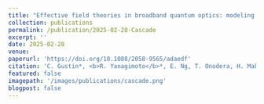 ```yaml
---
title: "Effective field theories in broadband quantum optics: modeling phase modulation and two-photon loss from cascaded quadratic nonlinearities"
collection: publications
permalink: /publication/2025-02-28-Cascade
excerpt: ''
date: 2025-02-28
venue: 
paperurl: 'https://doi.org/10.1088/2058-9565/adaedf'
citation: 'C. Gustin*, <b>R. Yanagimoto</b>*, E. Ng, T. Onodera, H. Mabuchi, Quantum Sci. Technol. <b>10</b>, 025035 (2025).'
featured: false
imagepath: '/images/publications/cascade.png'
blogpost: false
---
```

